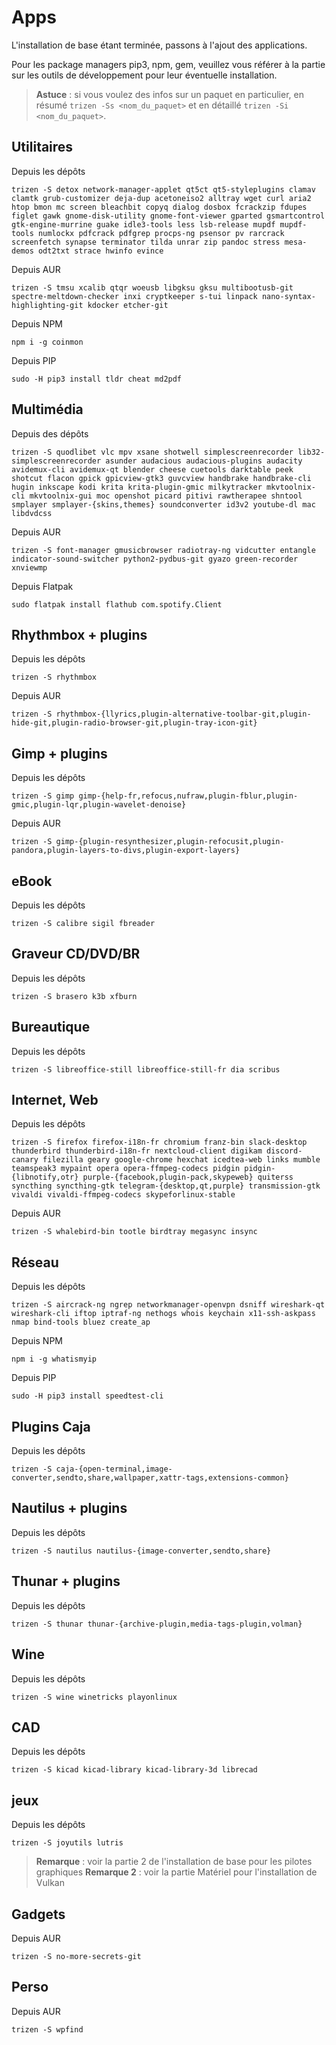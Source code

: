 # Apps

L'installation de base étant terminée, passons à l'ajout des applications.

Pour les package managers pip3, npm, gem, veuillez vous référer à la partie sur les outils de développement pour leur éventuelle installation.

> **Astuce** : si vous voulez des infos sur un paquet en particulier, en résumé `trizen -Ss <nom_du_paquet>` et en détaillé `trizen -Si <nom_du_paquet>`.

## Utilitaires

Depuis les dépôts

```shell
trizen -S detox network-manager-applet qt5ct qt5-styleplugins clamav clamtk grub-customizer deja-dup acetoneiso2 alltray wget curl aria2 htop bmon mc screen bleachbit copyq dialog dosbox fcrackzip fdupes figlet gawk gnome-disk-utility gnome-font-viewer gparted gsmartcontrol gtk-engine-murrine guake idle3-tools less lsb-release mupdf mupdf-tools numlockx pdfcrack pdfgrep procps-ng psensor pv rarcrack screenfetch synapse terminator tilda unrar zip pandoc stress mesa-demos odt2txt strace hwinfo evince
```

Depuis AUR

```shell
trizen -S tmsu xcalib qtqr woeusb libgksu gksu multibootusb-git spectre-meltdown-checker inxi cryptkeeper s-tui linpack nano-syntax-highlighting-git kdocker etcher-git
```

Depuis NPM

```shell
npm i -g coinmon
```

Depuis PIP

```shell
sudo -H pip3 install tldr cheat md2pdf
```

## Multimédia

Depuis des dépôts

```shell
trizen -S quodlibet vlc mpv xsane shotwell simplescreenrecorder lib32-simplescreenrecorder asunder audacious audacious-plugins audacity avidemux-cli avidemux-qt blender cheese cuetools darktable peek shotcut flacon gpick gpicview-gtk3 guvcview handbrake handbrake-cli hugin inkscape kodi krita krita-plugin-gmic milkytracker mkvtoolnix-cli mkvtoolnix-gui moc openshot picard pitivi rawtherapee shntool smplayer smplayer-{skins,themes} soundconverter id3v2 youtube-dl mac libdvdcss
```

Depuis AUR

```shell
trizen -S font-manager gmusicbrowser radiotray-ng vidcutter entangle indicator-sound-switcher python2-pydbus-git gyazo green-recorder xnviewmp
```

Depuis Flatpak

```shell
sudo flatpak install flathub com.spotify.Client
```

## Rhythmbox + plugins

Depuis les dépôts

```shell
trizen -S rhythmbox
```

Depuis AUR

```shell
trizen -S rhythmbox-{llyrics,plugin-alternative-toolbar-git,plugin-hide-git,plugin-radio-browser-git,plugin-tray-icon-git}
```

## Gimp + plugins

Depuis les dépôts

```shell
trizen -S gimp gimp-{help-fr,refocus,nufraw,plugin-fblur,plugin-gmic,plugin-lqr,plugin-wavelet-denoise}
```

Depuis AUR

```shell
trizen -S gimp-{plugin-resynthesizer,plugin-refocusit,plugin-pandora,plugin-layers-to-divs,plugin-export-layers}
```

## eBook

Depuis les dépôts

```shell
trizen -S calibre sigil fbreader
```

## Graveur CD/DVD/BR

Depuis les dépôts

```shell
trizen -S brasero k3b xfburn
```

## Bureautique

Depuis les dépôts

```shell
trizen -S libreoffice-still libreoffice-still-fr dia scribus
```

## Internet, Web

Depuis les dépôts

```shell
trizen -S firefox firefox-i18n-fr chromium franz-bin slack-desktop thunderbird thunderbird-i18n-fr nextcloud-client digikam discord-canary filezilla geary google-chrome hexchat icedtea-web links mumble teamspeak3 mypaint opera opera-ffmpeg-codecs pidgin pidgin-{libnotify,otr} purple-{facebook,plugin-pack,skypeweb} quiterss syncthing syncthing-gtk telegram-{desktop,qt,purple} transmission-gtk vivaldi vivaldi-ffmpeg-codecs skypeforlinux-stable
```

Depuis AUR

```shell
trizen -S whalebird-bin tootle birdtray megasync insync
```

## Réseau

Depuis les dépôts

```shell
trizen -S aircrack-ng ngrep networkmanager-openvpn dsniff wireshark-qt wireshark-cli iftop iptraf-ng nethogs whois keychain x11-ssh-askpass nmap bind-tools bluez create_ap
```

Depuis NPM

```shell
npm i -g whatismyip
```

Depuis PIP

```shell
sudo -H pip3 install speedtest-cli
```

## Plugins Caja

Depuis les dépôts

```shell
trizen -S caja-{open-terminal,image-converter,sendto,share,wallpaper,xattr-tags,extensions-common}
```

## Nautilus + plugins

Depuis les dépôts

```shell
trizen -S nautilus nautilus-{image-converter,sendto,share}
```

## Thunar + plugins

Depuis les dépôts

```shell
trizen -S thunar thunar-{archive-plugin,media-tags-plugin,volman}
```

## Wine

Depuis les dépôts

```shell
trizen -S wine winetricks playonlinux
```

## CAD

Depuis les dépôts

```shell
trizen -S kicad kicad-library kicad-library-3d librecad
```

## jeux

Depuis les dépôts

```shell
trizen -S joyutils lutris
```

> **Remarque** : voir la partie 2 de l'installation de base pour les pilotes graphiques
> **Remarque 2** : voir la partie Matériel pour l'installation de Vulkan

## Gadgets

Depuis AUR

```shell
trizen -S no-more-secrets-git
```

## Perso

Depuis AUR

```shell
trizen -S wpfind
```
